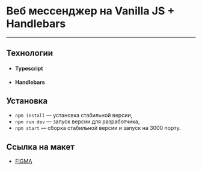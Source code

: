 # Веб мессенджер на Vanilla JS + Handlebars

---
## Технологии

- #### Typescript

- #### Handlebars

## Установка

- `npm install` — установка стабильной версии,
- `npm run dev` — запуск версии для разработчика,
- `npm start` — сборка стабильной версии и запуск на 3000 порту.

## Ссылка на макет

- [FIGMA](https://www.figma.com/design/jF5fFFzgGOxQeB4CmKWTiE/Chat_external_link?node-id=20-236&t=t3LVd7OKaAunoFBe-0)